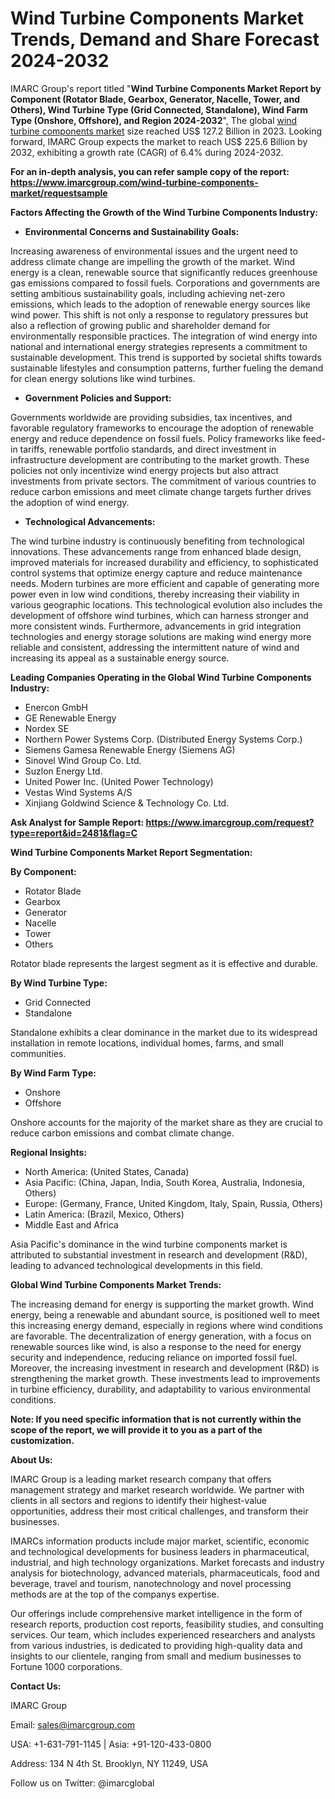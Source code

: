 ﻿# **Wind Turbine Components Market Trends, Demand and Share Forecast 2024-2032**
IMARC Group's report titled "**Wind Turbine Components Market Report by Component (Rotator Blade, Gearbox, Generator, Nacelle, Tower, and Others), Wind Turbine Type (Grid Connected, Standalone), Wind Farm Type (Onshore, Offshore), and Region 2024-2032**", The global [wind turbine components market](https://www.imarcgroup.com/wind-turbine-components-market) size reached US$ 127.2 Billion in 2023. Looking forward, IMARC Group expects the market to reach US$ 225.6 Billion by 2032, exhibiting a growth rate (CAGR) of 6.4% during 2024-2032.

**For an in-depth analysis, you can refer sample copy of the report: <https://www.imarcgroup.com/wind-turbine-components-market/requestsample>**

**Factors Affecting the Growth of the Wind Turbine Components Industry:**

- **Environmental Concerns and Sustainability Goals:**

Increasing awareness of environmental issues and the urgent need to address climate change are impelling the growth of the market. Wind energy is a clean, renewable source that significantly reduces greenhouse gas emissions compared to fossil fuels. Corporations and governments are setting ambitious sustainability goals, including achieving net-zero emissions, which leads to the adoption of renewable energy sources like wind power. This shift is not only a response to regulatory pressures but also a reflection of growing public and shareholder demand for environmentally responsible practices. The integration of wind energy into national and international energy strategies represents a commitment to sustainable development. This trend is supported by societal shifts towards sustainable lifestyles and consumption patterns, further fueling the demand for clean energy solutions like wind turbines.

- **Government Policies and Support:**

Governments worldwide are providing subsidies, tax incentives, and favorable regulatory frameworks to encourage the adoption of renewable energy and reduce dependence on fossil fuels. Policy frameworks like feed-in tariffs, renewable portfolio standards, and direct investment in infrastructure development are contributing to the market growth. These policies not only incentivize wind energy projects but also attract investments from private sectors. The commitment of various countries to reduce carbon emissions and meet climate change targets further drives the adoption of wind energy.

- **Technological Advancements:**

The wind turbine industry is continuously benefiting from technological innovations. These advancements range from enhanced blade design, improved materials for increased durability and efficiency, to sophisticated control systems that optimize energy capture and reduce maintenance needs. Modern turbines are more efficient and capable of generating more power even in low wind conditions, thereby increasing their viability in various geographic locations. This technological evolution also includes the development of offshore wind turbines, which can harness stronger and more consistent winds. Furthermore, advancements in grid integration technologies and energy storage solutions are making wind energy more reliable and consistent, addressing the intermittent nature of wind and increasing its appeal as a sustainable energy source.

**Leading Companies Operating in the Global Wind Turbine Components Industry:**

- Enercon GmbH
- GE Renewable Energy
- Nordex SE
- Northern Power Systems Corp. (Distributed Energy Systems Corp.)
- Siemens Gamesa Renewable Energy (Siemens AG)
- Sinovel Wind Group Co. Ltd.
- Suzlon Energy Ltd.
- United Power Inc. (United Power Technology)
- Vestas Wind Systems A/S
- Xinjiang Goldwind Science & Technology Co. Ltd.

**Ask Analyst for Sample Report: <https://www.imarcgroup.com/request?type=report&id=2481&flag=C>**

**Wind Turbine Components Market Report Segmentation:**

**By Component:**

- Rotator Blade
- Gearbox
- Generator
- Nacelle
- Tower
- Others

Rotator blade represents the largest segment as it is effective and durable.

**By Wind Turbine Type:**

- Grid Connected
- Standalone

Standalone exhibits a clear dominance in the market due to its widespread installation in remote locations, individual homes, farms, and small communities.

**By Wind Farm Type:**

- Onshore
- Offshore

Onshore accounts for the majority of the market share as they are crucial to reduce carbon emissions and combat climate change.

**Regional Insights:**

- North America: (United States, Canada)
- Asia Pacific: (China, Japan, India, South Korea, Australia, Indonesia, Others)
- Europe: (Germany, France, United Kingdom, Italy, Spain, Russia, Others)
- Latin America: (Brazil, Mexico, Others)
- Middle East and Africa

Asia Pacific's dominance in the wind turbine components market is attributed to substantial investment in research and development (R&D), leading to advanced technological developments in this field.

**Global Wind Turbine Components Market Trends:**

The increasing demand for energy is supporting the market growth. Wind energy, being a renewable and abundant source, is positioned well to meet this increasing energy demand, especially in regions where wind conditions are favorable. The decentralization of energy generation, with a focus on renewable sources like wind, is also a response to the need for energy security and independence, reducing reliance on imported fossil fuel. Moreover, the increasing investment in research and development (R&D) is strengthening the market growth. These investments lead to improvements in turbine efficiency, durability, and adaptability to various environmental conditions.

**Note: If you need specific information that is not currently within the scope of the report, we will provide it to you as a part of the customization.**

**About Us:**

IMARC Group is a leading market research company that offers management strategy and market research worldwide. We partner with clients in all sectors and regions to identify their highest-value opportunities, address their most critical challenges, and transform their businesses.

IMARCs information products include major market, scientific, economic and technological developments for business leaders in pharmaceutical, industrial, and high technology organizations. Market forecasts and industry analysis for biotechnology, advanced materials, pharmaceuticals, food and beverage, travel and tourism, nanotechnology and novel processing methods are at the top of the companys expertise.

Our offerings include comprehensive market intelligence in the form of research reports, production cost reports, feasibility studies, and consulting services. Our team, which includes experienced researchers and analysts from various industries, is dedicated to providing high-quality data and insights to our clientele, ranging from small and medium businesses to Fortune 1000 corporations.

**Contact Us:**

IMARC Group

Email: sales@imarcgroup.com

USA: +1-631-791-1145 | Asia: +91-120-433-0800

Address: 134 N 4th St. Brooklyn, NY 11249, USA

Follow us on Twitter: @imarcglobal
